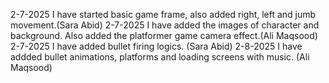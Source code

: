 2-7-2025 I have started basic game frame, also added right, left and jumb movement.(Sara Abid)
2-7-2025 I have added the images of character and background. Also added the platformer game camera effect.(Ali Maqsood)
2-7-2025 I have added bullet firing logics. (Sara Abid)
2-8-2025 I have addded bullet animations, platforms and loading screens with music. (Ali Maqsood)
